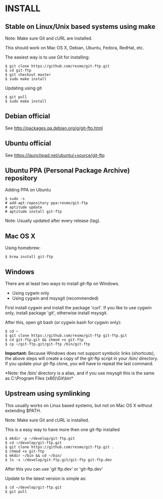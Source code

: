 INSTALL
=======

Stable on Linux/Unix based systems using make
---------------------------------------------

Note: Make sure Git and cURL are installed.

This should work on Mac OS X, Debian, Ubuntu, Fedora, RedHat, etc.

The easiest way is to use Git for installing:

	$ git clone https://github.com/resmo/git-ftp.git
	$ cd git-ftp
	$ git checkout master
	$ sudo make install

Updating using git

	$ git pull
	$ sudo make install


Debian official
---------------
See http://packages.qa.debian.org/g/git-ftp.html


Ubuntu official
---------------
See https://launchpad.net/ubuntu/+source/git-ftp


Ubuntu PPA (Personal Package Archive) repository
------------------------------------------------
Adding PPA on Ubuntu

	$ sudo -s
	# add-apt-repository ppa:resmo/git-ftp
	# aptitude update
	# aptitude install git-ftp

Note: Usually updated after every release (tag).


Mac OS X
--------
Using homebrew:

	$ brew install git-ftp


Windows
-------
There are at least two ways to install git-ftp on Windows.

 * Using cygwin only
 * Using cygwin and msysgit (recommended)

First install cygwin and install the package 'curl'.
If you like to use cygwin only, install package 'git',
otherwise install msysgit.

After this, open git bash (or cygwin bash for cygwin only):

	$ cd ~
	$ git clone https://github.com/resmo/git-ftp git-ftp.git
	$ cd git-ftp.git && chmod +x git-ftp
	$ cp ~/git-ftp.git/git-ftp /bin/git-ftp

__Important:__ Because Windows does not support symbolic links (shortcuts),
the above steps will create a copy of the git-ftp script in your /bin/ directory.
If you update your git-ftp clone, you will have to repeat the last command.

*Note: the /bin/ directory is a alias, and if you use msysgit this is the same as C:\Program Files (x86)\Git\bin\*


Upstream using symlinking
-------------------------

This usually works on Linux based systems, but not on Mac OS X without extending $PATH.

Note: Make sure Git and cURL is installed.

This is a easy way to have more then one git-ftp installed

	$ mkdir -p ~/develop/git-ftp.git
	$ cd ~/develop/git-ftp.git
	$ git clone https://github.com/resmo/git-ftp.git .
	$ chmod +x git-ftp
	$ mkdir ~/bin && cd ~/bin/
	$ ln -s ~/develop/git-ftp.git/git-ftp git-ftp.dev

After this you can use 'git ftp.dev' or 'git-ftp.dev'

Update to the latest version is simple as:

	$ cd ~/develop/git-ftp.git
	$ git pull
